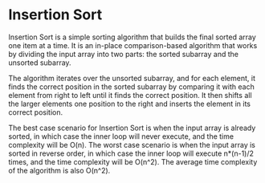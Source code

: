 # Insertion Sort

Insertion Sort is a simple sorting algorithm that builds the final sorted array one item at a time. It is an in-place comparison-based algorithm that works by dividing the input array into two parts: the sorted subarray and the unsorted subarray.

The algorithm iterates over the unsorted subarray, and for each element, it finds the correct position in the sorted subarray by comparing it with each element from right to left until it finds the correct position. It then shifts all the larger elements one position to the right and inserts the element in its correct position.

The best case scenario for Insertion Sort is when the input array is already sorted, in which case the inner loop will never execute, and the time complexity will be O(n). The worst case scenario is when the input array is sorted in reverse order, in which case the inner loop will execute n*(n-1)/2 times, and the time complexity will be O(n^2). The average time complexity of the algorithm is also O(n^2).
